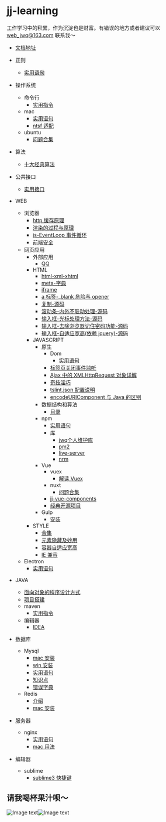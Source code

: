 # jj-learning

工作学习中的积累，作为沉淀也是财富。有错误的地方或者建议可以 web_jwq@163.com 联系我～

-   [文档地址](https://sunny-world.github.io/jj-learning/)

-   正则
    -   [实用语句](./正则/实用语句.md)
-   操作系统
    -   命令行
        -   [实用指令](./操作系统/命令行/实用指令.md)
    -   mac
        -   [实用语句](./操作系统/mac/实用语句.md)
        -   [ntsf 适配](./操作系统/mac/ntsf适配.md)
    -   ubuntu
        -   [问题合集](./操作系统/ubuntu/问题合集.md)
-   算法
    -   [十大经典算法](./算法/十大经典算法.md)
-   公共接口
    -   [实用接口](./公共接口//实用接口.md)
-   WEB
    -   浏览器
        -   [http 缓存原理](./WEB/浏览器/http缓存原理.md)
        -   [渲染的过程与原理](./WEB/浏览器/渲染的过程与原理.md)
        -   [js-EventLoop 事件循环](./WEB/浏览器/js-EventLoop事件循环.md)
        -   [前端安全](./WEB/浏览器/前端安全.md)
    -   网页应用
        -   外部应用
            -   [QQ](./WEB/网页应用/外部应用/QQ.md)
        -   HTML
            -   [html-xml-xhtml](./WEB/网页应用/HTML/html-xml-xhtml.md)
            -   [meta-字典](./WEB/网页应用/HTML/meta-字典.md)
            -   [iframe](./WEB/网页应用/HTML/iframe.md)
            -   [a 标签-\_blank 危险与 opener](./WEB/网页应用/HTML/a标签-_blank危险与opener.md)
            -   [复制-源码](./WEB/网页应用/HTML/复制.md)
            -   [滚动条-内外不联动处理-源码](./WEB/网页应用/HTML/滚动条-内外不联动处理.md)
            -   [输入框-光标处理方法-源码](./WEB/网页应用/HTML/输入框-光标处理方法.md)
            -   [输入框-去除浏览器记住密码功能-源码](./WEB/网页应用/HTML/输入框-去除浏览器记住密码功能.md)
            -   [输入框-自适应宽高(依赖 jquery)-源码](<./WEB/网页应用/HTML/输入框-自适应宽高(依赖jquery).md>)
        -   JAVASCRIPT
            -   原生
                -   Dom
                    -   [实用语句](./WEB/网页应用/JAVASCRIPT/原生/Dom/实用语句.md)
                -   [标签页关闭事件监听](./WEB/网页应用/JAVASCRIPT/原生/标签页关闭事件监听.md)
                -   [Ajax 中的 XMLHttpRequest 对象详解](./WEB/网页应用/JAVASCRIPT/原生/Ajax中的XMLHttpRequest对象详解.md)
                -   [奇技淫巧](./WEB/网页应用/JAVASCRIPT/原生/奇技淫巧.md)
                -   [tslint.json 配置说明](./WEB/网页应用/JAVASCRIPT/原生/tslint.json配置说明.md)
                -   [encodeURIComponent 与 Java 的区别](./WEB/网页应用/JAVASCRIPT/原生/encodeURIComponent与Java的区别.md)
            -   数据结构和算法
                -   [目录](./WEB/网页应用/JAVASCRIPT/数据结构和算法/目录.md)
            -   npm
                -   [实用语句](./WEB/网页应用/JAVASCRIPT/npm/实用语句.md)
                -   库
                    -   [jwq个人维护库](https://jiweiqing.cn)
                    -   [pm2](./WEB/网页应用/JAVASCRIPT/npm/库/pm2.md)
                    -   [live-server](./WEB/网页应用/JAVASCRIPT/npm/库/live-server.md)
                    -   [nrm](./WEB/网页应用/JAVASCRIPT/npm/库/nrm.md)
            -   Vue
                -   vuex
                    -   [解读 Vuex](./WEB/网页应用/JAVASCRIPT/Vue/vuex/解读Vuex.md)
                -   nuxt
                    -   [问题合集](./WEB/网页应用/JAVASCRIPT/Vue/nuxt/问题合集.md)
                -   [jj-vue-components](https://hangzhou-zhiwang.github.io/jj-vue-components/dist/#/)
                -   [经典开源项目](./WEB/网页应用/JAVASCRIPT/Vue/经典开源项目.md)
            -   Gulp
                -   [安装](./WEB/网页应用/JAVASCRIPT/Gulp/安装.md)
        -   STYLE
            -   [合集](./WEB/网页应用/STYLE/合集.md)
            -   [元素隐藏及妙用](./WEB/网页应用/STYLE/元素隐藏及妙用.md)
            -   [容器自适应宽高](./WEB/网页应用/STYLE/容器自适应宽高.md)
            -   [IE 兼容](./WEB/网页应用/STYLE/IE兼容.md)
    -   Electron
        -   [实用语句](./WEB/Electron/实用语句.md)
-   JAVA
    -   [面向对象的程序设计方式](./java/面向对象的程序设计方式.md)
    -   [项目搭建](./java/项目搭建.md)
    -   maven
        -   [实用指令](./java/maven/实用指令.md)
    -   编辑器
        -   [IDEA](./java/编辑器/IDEA.md)
-   数据库
    -   Mysql
        -   [mac 安装](./数据库/Mysql/mac安装.md)
        -   [win 安装](./数据库/Mysql/win安装.md)
        -   [实用语句](./数据库/Mysql/实用语句.md)
        -   [知识点](./数据库/Mysql/知识点.md)
        -   [错误字典](./数据库/Mysql/错误字典.md)
    -   Redis
        -   [介绍](./数据库/Redis/介绍.md)
        -   [mac 安装](./数据库/Redis/mac安装.md)
-   服务器
    -   nginx
        -   [实用语句](./服务器/nginx/实用语句.md)
        -   [mac 用法](./服务器/nginx/mac用法.md)
-   编辑器
    -   sublime
        -   [sublime3 快捷键](./编辑器/sublime/sublime3快捷键.md)

## 请我喝杯果汁呗～

![Image text](https://github.com/sunny-world/jj-learning/blob/master/image/alipay.jpg?raw=true)![Image text](https://github.com/sunny-world/jj-learning/blob/master/image/wechat.jpg?raw=true)
